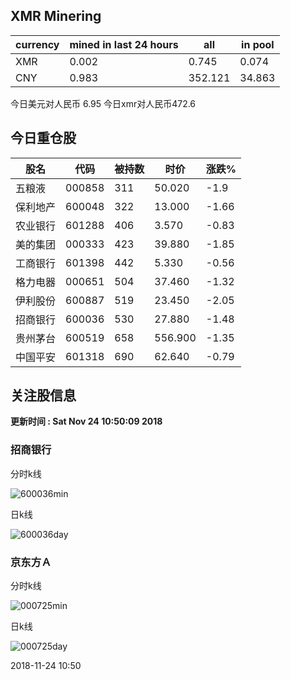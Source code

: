 ## XMR Minering

|currency|mined in last 24 hours|all|in pool|
|---|---|---|---|
|XMR|0.002|0.745|0.074|
|CNY|0.983|352.121|34.863|

今日美元对人民币 6.95	今日xmr对人民币472.6


## 今日重仓股 

|股名|代码|被持数|时价|涨跌%|
|---|---|---|---|---|
|五粮液|000858|311|50.020|-1.9|
|保利地产|600048|322|13.000|-1.66|
|农业银行|601288|406|3.570|-0.83|
|美的集团|000333|423|39.880|-1.85|
|工商银行|601398|442|5.330|-0.56|
|格力电器|000651|504|37.460|-1.32|
|伊利股份|600887|519|23.450|-2.05|
|招商银行|600036|530|27.880|-1.48|
|贵州茅台|600519|658|556.900|-1.35|
|中国平安|601318|690|62.640|-0.79|

## 关注股信息
**更新时间 : Sat Nov 24 10:50:09 2018**
### 招商银行 
分时k线

![600036min](http://image.sinajs.cn/newchart/min/n/sh600036.gif)

日k线

![600036day](http://image.sinajs.cn/newchart/daily/n/sh600036.gif)

### 京东方Ａ 
分时k线

![000725min](http://image.sinajs.cn/newchart/min/n/sz000725.gif)

日k线

![000725day](http://image.sinajs.cn/newchart/daily/n/sz000725.gif)

2018-11-24 10:50